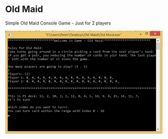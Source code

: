 # Old Maid
Simple Old Maid Console Game - Just for 2 players

![Example](https://github.com/petomuro/Old-Maid/blob/main/Example.png)
